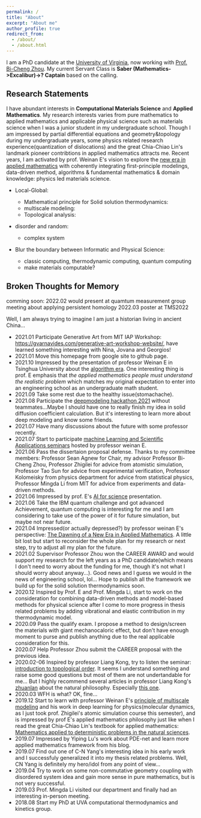 ```yaml
---
permalink: /
title: "About"
excerpt: "About me"
author_profile: true
redirect_from: 
  - /about/
  - /about.html
---
```


I am a PhD candidate at the [University of Virginia](http://www.virginia.edu/), now working with [Prof. Bi-Cheng Zhou](https://engineering.virginia.edu/zhou-group). 
My current Servant Class is **Saber (Mathematics->Excalibur)->? Captain** based on the calling.

Research Statements
---
I have abundant interests in **Computational Materials Science** and **Applied Mathematics**. My research interests varies from pure mathematics to applied mathematics and applicable physical science such as materials science when I was a junior student in my undergraduate school. Though I am impressed by partial differential equations and geometry&topology during my undergraduate years, some physics related research experience(quantization of dislocations) and the great Chia-Chiao Lin's landmark pioneer contribtions in applied mathematics attracts me. Recent years, I am activated by prof. Weinan E's vision to explore the [new era in applied mathematics](https://www.ams.org/notices/202104/rnoti-p565.pdf) with coherently integrating first-principle modelings, data-driven method, algorithms & fundamental mathematics & domain knowledge: physics led materials science.


* Local-Global:
  * Mathematical principle for Solid solution thermodynamics:
  * multiscale modeling:
  * Topological analysis:
  
  
* disorder and random:
  * complex system


* Blur the boundary between Informatic and Physical Science:
  * classic computing, thermodynamic computing, quantum computing
  * make materials computable?


Broken Thoughts for Memory
---
comming soon:
2022.02 would present at quamtum measurement group meeting about applying persistent homology
2022.03 poster at TMS2022


Well, I am always trying to imagine I am just a historian living in ancient China...

* 2021.01 Participate Generative Art from MIT IAP Workshop: https://gvarnavides.com/generative-art-workshop-website/, have learned something interesting with Nina, Jovana and Georgios!
* 2021.01 Move this homepage from google site to github page.
* 2021.10 Impressed by the presentation of professor Weinan E in Tsinghua University about the [algorithm era](https://www.bilibili.com/video/BV1Ph41187tU). One interesting thing is prof. E emphasis that *the applied mathematics people must understand the realistic problem* which matches my original expectation to enter into an engineering school as an undergraduate math student. 
* 2021.09 Take some rest due to the healthy issue(stomachache).
* 2021.08 Participate the [deepmodeling hackathon 2021](https://gitee.com/deepmodelinghackathon/hackathon2021) without teammates...Maybe I should have one to really finish my idea in solid diffusion coefficient calculation. But it's interesting to learn more about deep modeling and know some friends.
* 2021.07 Have many discussions about the future with some professor recently.
* 2021.07 Start to participate [machine Learning and Scientific Applications seminars](https://c2sml.cn/index_en.html) hosted by professor weinan E.
* 2021.06 Pass the dissertaion proposal defense. Thanks to my committee members: Professor Sean Agnew for Chair, my advisor Professor Bi-Cheng Zhou, Professor Zhigilei for advice from atomistic simulation, Professor Tao Sun for advice from experimental verification, Professor Kolomeisky from physics department for advice from statistical physics, Professor Mingda Li from MIT for advice from experiments and data-driven methods.
* 2021.06 Impressed by prof. E's [AI for science](https://www.bilibili.com/video/BV1Kf4y1a7pe) presentation.
* 2021.06 Take the IBM quantum challenge and got advanced Achievement, quantum computing is interesting for me and I am considering to take use of the power of it for future simulation, but maybe not near future.
* 2021.04 Impressed(or actually depressed?) by professor weinan E's perspective: [The Dawning of a New Era in Applied Mathematics](https://www.ams.org/journals/notices/202104/rnoti-p565.pdf). A little bit lost but start to reconsider the whole plan for my research or next step, try to adjust all my plan for the future.
* 2021.02 Supervisor Professor Zhou won the CAREER AWARD and would support my research for the left years as a PhD candidate(which means I don't need to worry about the funding for me, though it's not what I should worry about anyway...). Good news and I guess we would in the news of engineering school, lol... Hope to publish all the framework we build up for the solid solution thermodynamics soon.
* 2020.12 Inspired by Prof. E and Prof. Mingda Li, start to work on the consideration for combining data-driven methods and model-based methods for physical science after I come to more progress in thesis related problems by adding vibrational and elastic contribution in my thermodynamic model.
* 2020.09 Pass the qualify exam. I propose a method to design/screen the materials with giant mechanocaloric effect, but don't have enough moment to purse and publish anything due to the real applicable consideration for this.
* 2020.07 Help Professor Zhou submit the CAREER proposal with the previous idea.
* 2020.02-06 Inspired by professor Liang Kong, try to listen the seminar: [introduction to topological order](https://zhuanlan.zhihu.com/p/109585945). It seems I understand something and raise some good questions but most of them are not undertandable for me... But I highly recommend several articles in professor Liang Kong's [zhuanlan](https://www.zhihu.com/column/c_178032739) about the natural philosophy. Especially [this one](https://zhuanlan.zhihu.com/p/36610511).
* 2020.03 WFH is what? OK, fine...
* 2019.12 Start to learn with professor Weinan E's [principle of multiscale modeling](https://web.math.princeton.edu/~weinan/papers/weinan_book.pdf) and his work in deep learning for physics(molecular dynamics, as I just took prof. Zhigilei's atomic simulation course this semester), and is impressed by prof E's applied mathematics philosophy just like when I read the great Chia-Chiao Lin's textbook for applied mathematics: [Mathematics applied to deterministic problems in the natural sciences](https://epubs.siam.org/doi/book/10.1137/1.9781611971347?mobileUi=0).
* 2019.07 Impressed by Yiping Lu's work about PDE-net and learn more applied mathematics framework from his blog.
* 2019.07 Find out one of C-N Yang's interesting idea in his early work and I successfuly generalized it into my thesis related problems. Well, CN Yang is definitely my hero/idol from any point of view...
* 2019.04 Try to work on some non-commutative geometry coupling with disordered system idea and gain more sense in pure mathematics, but is not very successful.
* 2019.03 Prof. Mingda Li visited our department and finally had an interesting in-person meeting.
* 2018.08 Start my PhD at UVA computational thermodynamics and kinetics group.






